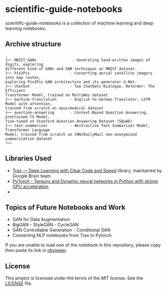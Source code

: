 # scientific-guide-notebooks
scientific-guide-notebooks is a collection of machine learning and deep learning notebooks.

## Archive structure
```
.
├── MNIST_GANs                - Generating hand-written images of digits, exploring 
different kind of GANs and GAN techniques on MNIST dataset.
├── Pix2Pix                  - Converting aerial satellite imagery into map routes, 
exploring Pix2Pix GAN architecture and its generator U-Net.
├── chatbot                  - Two Chatbots Dialogue, Reformer: The Efficient 
Transformer Model, trained on MultiWoz dataset
├── machine-translation      - English-to-German Translator, LSTM Model with attention, 
trained from scratch on opus/medical dataset
├── question-answering       - Context-Based Question Answering, pretrained T5 Model, 
fine-tuned on Stanford Question Answering Dataset (SQuAD)
├── text-summarizer          - Abstractive Text Summarizer Model, Transformer Language 
Model, trained from scratch on CNN/DailyMail non-anonymized summarization dataset
└── 
```


## Libraries Used
- [Trax — Deep Learning with Clear Code and Speed](https://github.com/google/trax) library, maintained by Google Brain team.
- [PyTorch - Tensors and Dynamic neural networks in Python with strong GPU acceleration](https://github.com/pytorch/pytorch)
- 

## Topics of Future Notebooks and Work
* GAN for Data Augmentation
* BigGAN - StyleGAN - CycleGAN
* GAN Controllable Generation - Conditional GAN
* Converting NLP notebooks from Trax to Pytorch

If you are unable to load one of the notebook in this repository, please copy then paste its link in [nbviewer](https://nbviewer.org/).

## License
This project is licensed under the terms of the MIT license. See the [LICENSE](./LICENSE) file.
